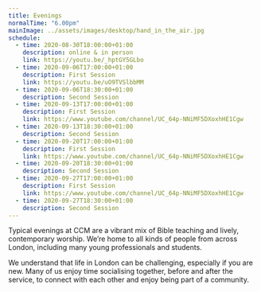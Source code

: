 ```yaml
---
title: Evenings
normalTime: "6.00pm"
mainImage: ../assets/images/desktop/hand_in_the_air.jpg
schedule:
  - time: 2020-08-30T18:00:00+01:00
    description: online & in person
    link: https://youtu.be/_hptGY5GLbo
  - time: 2020-09-06T17:00:00+01:00
    description: First Session
    link: https://youtu.be/uO9TVSlbbMM
  - time: 2020-09-06T18:30:00+01:00
    description: Second Session
  - time: 2020-09-13T17:00:00+01:00
    description: First Session
    link: https://www.youtube.com/channel/UC_64p-NNiMF5DXoxhHE1Cgw
  - time: 2020-09-13T18:30:00+01:00
    description: Second Session 
  - time: 2020-09-20T17:00:00+01:00
    description: First Session
    link: https://www.youtube.com/channel/UC_64p-NNiMF5DXoxhHE1Cgw
  - time: 2020-09-20T18:30:00+01:00
    description: Second Session
  - time: 2020-09-27T17:00:00+01:00
    description: First Session
    link: https://www.youtube.com/channel/UC_64p-NNiMF5DXoxhHE1Cgw
  - time: 2020-09-27T18:30:00+01:00
    description: Second Session
---
```

Typical evenings at CCM are a vibrant mix of Bible teaching and lively, contemporary worship. We’re home to all kinds of people from across London, including many young professionals and students.

We understand that life in London can be challenging, especially if you are new. Many of us enjoy time socialising together, before and after the service, to connect with each other and enjoy being part of a community.
